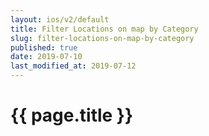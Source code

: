 ```yaml
---
layout: ios/v2/default
title: Filter Locations on map by Category
slug: filter-locations-on-map-by-category
published: true
date: 2019-07-10
last_modified_at: 2019-07-12
---
```


# {{ page.title }}

